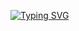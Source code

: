 [![Typing SVG](https://readme-typing-svg.demolab.com?font=Fira+Code&duration=3000&pause=500&repeat=false&random=false&width=435&lines=I+AM+IHSAN+TK+%F0%9F%91%8B;A+FullStack+Developer)](https://git.io/typing-svg)
